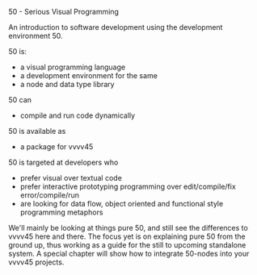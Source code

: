 50 - Serious Visual Programming

An introduction to software development using the development environment 50.

50 is: 

* a visual programming language
* a development environment for the same
* a node and data type library

50 can

* compile and run code dynamically

50 is available as

* a package for vvvv45

50 is targeted at developers who

* prefer visual over textual code
* prefer interactive prototyping programming over edit/compile/fix error/compile/run
* are looking for data flow, object oriented and functional style programming metaphors 

We'll mainly be looking at things pure 50, and still see the differences to vvvv45 here and there. The focus yet is on explaining pure 50 from the ground up, thus working as a guide for the still to upcoming standalone system. A special chapter will show how to integrate 50-nodes into your vvvv45 projects.
